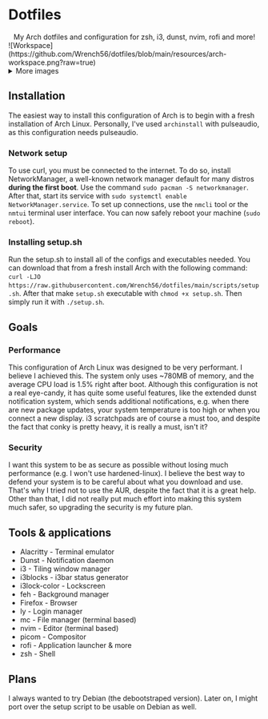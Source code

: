 # Dotfiles

<center>My Arch dotfiles and configuration for zsh, i3, dunst, nvim, rofi and more!</center>
![Workspace](https://github.com/Wrench56/dotfiles/blob/main/resources/arch-workspace.png?raw=true)

<details><summary>More images</summary>
<p>
    <img src="https://github.com/Wrench56/dotfiles/blob/main/resources/arch-desktop.png?raw=true" alt="Desktop">
</p>
</details>

## Installation

The easiest way to install this configuration of Arch is to begin with a fresh installation of Arch Linux. Personally, I've used ``archinstall`` with pulseaudio, as this configuration needs pulseaudio.
### Network setup

To use curl, you must be connected to the internet. To do so, install NetworkManager, a well-known network manager default for many distros **during the first boot**. Use the command ``sudo pacman -S networkmanager``. After that, start its service with ``sudo systemctl enable NetworkManager.service``. To set up connections, use the ``nmcli`` tool or the ``nmtui`` terminal user interface. You can now safely reboot your machine (``sudo reboot``).

### Installing setup.sh

Run the setup.sh to install all of the configs and executables needed. You can download that from a fresh install Arch with the following command: ``curl -LJO https://raw.githubusercontent.com/Wrench56/dotfiles/main/scripts/setup.sh``. After that make `setup.sh` executable with `chmod +x setup.sh`. Then simply run it with `./setup.sh`.

## Goals

### Performance

This configuration of Arch Linux was designed to be very performant. I believe I achieved this. The system only uses ~780MB of memory, and the average CPU load is 1.5% right after boot. Although this configuration is not a real eye-candy, it has quite some useful features, like the extended dunst notification system, which sends additional notifications, e.g. when there are new package updates, your system temperature is too high or when you connect a new display. i3 scratchpads are of course a must too, and despite the fact that conky is pretty heavy, it is really a must, isn't it?

### Security

I want this system to be as secure as possible without losing much performance (e.g. I won't use hardened-linux). I believe the best way to defend your system is to be careful about what you download and use. That's why I tried not to use the AUR, despite the fact that it is a great help. Other than that, I did not really put much effort into making this system much safer, so upgrading the security is my future plan. 

## Tools & applications

 - Alacritty - Terminal emulator
 - Dunst -  Notification daemon
 - i3 - Tiling window manager
 - i3blocks - i3bar status generator
 - i3lock-color - Lockscreen
 - feh - Background manager
 - Firefox - Browser
 - ly - Login manager
 - mc - File manager (terminal based)
 - nvim - Editor (terminal based)
 - picom - Compositor
 - rofi - Application launcher & more
 - zsh - Shell

## Plans

I always wanted to try Debian (the debootstraped version). Later on, I might port over the setup script to be usable on Debian as well.
